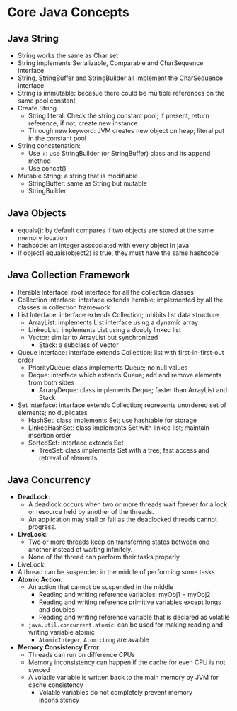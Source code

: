 # Core Java Concepts

## Java String
- String works the same as Char set
- String implements Serializable, Comparable and CharSequence interface
- String, StringBuffer and StringBuilder all implement the CharSequence interface
- String is immutable: becasue there could be multiple references on the same pool constant
- Create String 
  - String literal: Check the string constant pool; if present, return reference, if not, create new instance
  - Through new keyword: JVM creates new object on heap; literal put in the constant pool
- String concatenation: 
  - Use +: use StringBuilder (or StringBuffer) class and its append method
  - Use concat()
- Mutable String: a string that is modifiable 
  - StringBuffer: same as String but mutable
  - StringBuilder
## Java Objects
- equals(): by default compares if two objects are stored at the same memory location
- hashcode: an integer asscociated with every object in java
- if object1.equals(object2) is true, they must have the same hashcode

## Java Collection Framework
- Iterable Interface: root interface for all the collection classes
- Collection Interface: interface extends Iterable; implemented by all the classes in collection 
  framework
- List Interface: interface extends Collection; inhibits list data structure
    - ArrayList: implements List interface using a dynamic array
    - LinkedList: implements List using a doubly linked list
    - Vector: similar to ArrayList but synchronized
        - Stack: a subclass of Vector
- Queue Interface: interface extends Collection; list with first-in-first-out order
    - PriorityQueue: class implements Queue; no null values
    - Deque: interface which extends Queue; add and remove elements from both sides
        - ArraryDeque: class implements Deque; faster than ArrayList and Stack
- Set Interface: interface extends Collection; represents unordered set of elements; no duplicates
    - HashSet: class implements Set; use hashtable for storage
    - LinkedHashSet: class implements Set with linked list; maintain insertion order
    - SortedSet: interface extends Set
        - TreeSet: class implements Set with a tree; fast access and retreval of elements
  
## Java Concurrency
- **DeadLock**: 
  - A deadlock occurs when two or more threads wait forever for a lock or resource held by another of the threads.
  - An application may stall or fail as the deadlocked threads cannot progress.
- **LiveLock**: 
  - Two or more threads keep on transferring states between one another instead of waiting infinitely.
  - None of the thread can perform their tasks properly 
- LiveLock: 
- A thread can be suspended in the middle of performing some tasks
- **Atomic Action**: 
    - An action that cannot be suspended in the middle
        - Reading and writing reference variables: myObj1 = myObj2
        - Reading and writing reference primitive variables except longs and doubles
        - Reading and writing reference variable that is declared as volatile
    - `java.util.concurrent.atomic`: can be used for making reading and writing variable atomic
        - `AtomicInteger`, `AtomicLong` are avaible
- **Memory Consistency Error**: 
    - Threads can run on difference CPUs
    - Memory inconsistency can happen if the cache for even CPU is not synced
    - A volatile variable is written back to the main memory by JVM for cache consistency
        - Volatile variables do not completely prevent memory inconsistency 
    
    

